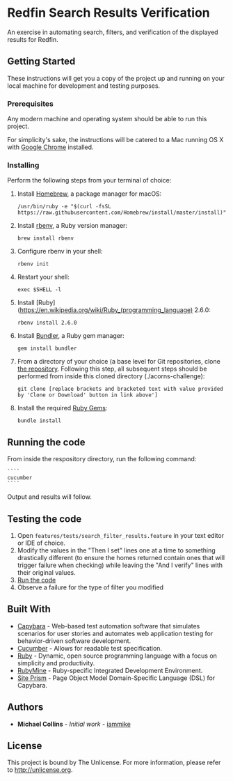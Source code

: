 # Redfin Search Results Verification

An exercise in automating search, filters, and verification of the displayed results for Redfin.

## Getting Started

These instructions will get you a copy of the project up and running on your local machine for development and testing purposes.

### Prerequisites

Any modern machine and operating system should be able to run this project.

For simplicity's sake, the instructions will be catered to a Mac running OS X with [Google Chrome](https://www.google.com/chrome/) installed. 

### Installing

Perform the following steps from your terminal of choice:

1. Install [Homebrew](https://brew.sh), a package manager for macOS:

    ```
    /usr/bin/ruby -e "$(curl -fsSL https://raw.githubusercontent.com/Homebrew/install/master/install)"
    ```

1. Install [rbenv](https://github.com/rbenv/rbenv), a Ruby version manager:

    ```
    brew install rbenv
    ```
    
1. Configure rbenv in your shell:

    ````
    rbenv init
    ````
    
1. Restart your shell:

    ````
    exec $SHELL -l
    ````
    
1. Install [Ruby](https://en.wikipedia.org/wiki/Ruby_(programming_language) 2.6.0:

    ````
    rbenv install 2.6.0
    ````
    
1. Install [Bundler](https://bundler.io), a Ruby gem manager:

    ````
    gem install bundler
    ````
    
1. From a directory of your choice (a base level for Git repositories, clone [the repository](https://github.com/iammike/). Following this step, all subsequent steps should be performed from inside this cloned directory (./acorns-challenge):

    ````
    git clone [replace brackets and bracketed text with value provided by 'Clone or Download' button in link above']
    ````

1. Install the required [Ruby Gems](https://en.wikipedia.org/wiki/RubyGems):
    
    ````
    bundle install
    ````

## Running the code

From inside the respository directory, run the following command:

    ````
    cucumber
    ````
    
Output and results will follow.

## Testing the code

1. Open `features/tests/search_filter_results.feature` in your text editor or IDE of choice.
1. Modify the values in the "Then I set" lines one at a time to something drastically different (to ensure the homes returned contain ones that will trigger failure when checking) while leaving the "And I verify" lines with their original values.
1. [Run the code](#run-the-code)
1. Observe a failure for the type of filter you modified

## Built With

* [Capybara](https://github.com/teamcapybara/capybara) - Web-based test automation software that simulates scenarios for user stories and automates web application testing for behavior-driven software development.
* [Cucumber](https://cucumber.io) - Allows for readable test specification.
* [Ruby](https://www.ruby-lang.org/en/) - Dynamic, open source programming language with a focus on simplicity and productivity.
* [RubyMine](https://www.jetbrains.com/ruby/) - Ruby-specific Integrated Development Environment.
* [Site Prism](https://github.com/natritmeyer/site_prism) - Page Object Model Domain-Specific Language (DSL) for Capybara. 

## Authors

* **Michael Collins** - *Initial work* - [iammike](https://github.com/iammike)


## License

This project is bound by The Unlicense. For more information, please refer to <http://unlicense.org>.

